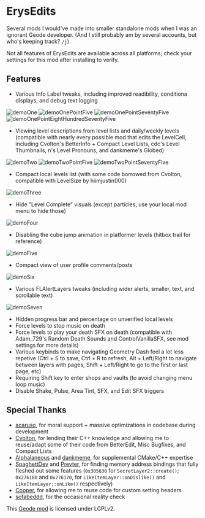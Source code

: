 # ErysEdits
Several mods I would've made into smaller standalone mods when I was an ignorant Geode developer. (And I still probably am by several accounts, but who's keeping track? `/j`)

Not all features of ErysEdits are available across all platforms; check your settings for this mod after installing to verify.

## Features
- Various Info Label tweaks, including improved readibility, conditiona displays, and debug text logging

![demoOne](https://github.com/RayDeeUx/ErysEdits/blob/main/resources/demoOne.png)
![demoOnePointFive](https://github.com/RayDeeUx/ErysEdits/blob/main/resources/demoOnePointFive.png)
![demoOnePointSeventyFive](https://github.com/RayDeeUx/ErysEdits/blob/main/resources/demoOnePointSeventyFive.png)
![demoOnePointEightHundredSeventyFive](https://github.com/RayDeeUx/ErysEdits/blob/main/resources/demoOnePointEightHundredSeventyFive.png)

- Viewing level descriptions from level lists and daily/weekly levels (compatible with nearly every possible mod that edits the LevelCell, including Cvolton's BetterInfo + Compact Level Lists, cdc's Level Thumbnails, n's Level Pronouns, and dankmeme's Globed)

![demoTwo](https://github.com/RayDeeUx/ErysEdits/blob/main/resources/demoTwo.png)
![demoTwoPointFive](https://github.com/RayDeeUx/ErysEdits/blob/main/resources/demoTwoPointFive.png)
![demoTwoPointSeventyFive](https://github.com/RayDeeUx/ErysEdits/blob/main/resources/demoTwoPointSeventyFive.png)

- Compact local levels list (with some code borrowed from Cvolton, compatible with LevelSize by hiimjustin000)

![demoThree](https://github.com/RayDeeUx/ErysEdits/blob/main/resources/demoThree.png)

- Hide "Level Complete" visuals (except particles, use your local mod menu to hide those)

![demoFour](https://github.com/RayDeeUx/ErysEdits/blob/main/resources/demoFour.png)

- Disabling the cube jump animation in platformer levels (hitbox trail for reference)

![demoFive](https://github.com/RayDeeUx/ErysEdits/blob/main/resources/demoFive.png)

- Compact view of user profile comments/posts

![demoSix](https://github.com/RayDeeUx/ErysEdits/blob/main/resources/demoSix.png)

- Various FLAlertLayers tweaks (including wider alerts, smaller, text, and scrollable text)

![demoSeven](https://github.com/RayDeeUx/ErysEdits/blob/main/resources/demoSeven.png)

- Hidden progress bar and percentage on unverified local levels
- Force levels to stop music on death
- Force levels to play your death SFX on death (compatible with Adam_729's Random Death Sounds and ControlVanillaSFX, see mod settings for more details)
- Various keybinds to make navigating Geometry Dash feel a lot less repetive (Ctrl + S to save, Ctrl + R to refresh, Alt + Left/Right to navigate between layers with pages, Shift + Left/Right to go to the first or last page, etc)
- Requiring Shift key to enter shops and vaults (to avoid changing menu loop music)
- Disable Shake, Pulse, Area Tint, SFX, and Edit SFX triggers

## Special Thanks
- [acaruso](https://gdbrowser.com/u/25012294), for moral support + massive optimizations in codebase during development
- [Cvolton](https://gdbrowser.com/u/761691), for lending their C++ knowledge and allowing me to reuse/adapt some of their code from BetterEdit, Misc Bugfixes, and Compact Lists
- [Alphalaneous](https://gdbrowser.com/u/1139015) and [dankmeme](https://gdbrowser.com/u/9735891), for supplemental CMake/C++ expertise
- [SpaghettDev](https://gdbrowser.com/u/7670168) and [Prevter](https://gdbrowser.com/u/7696536), for finding memory address bindings that fully fleshed out some features (`0x305630` for `SecretLayer2::create()`;  `0x276180` and `0x276170`, for `LikeItemLayer::onDislike()` and `LikeItemLayer::onLike()` respectively)
- [Cooper](https://gdbrowser.com/u/21207551), for allowing me to reuse code for custom setting headers
- [sofabeddd](https://gdbrowser.com/u/7976112), for the occasional reality check

This [Geode mod](https://geode-sdk.org) is licensed under LGPLv2.